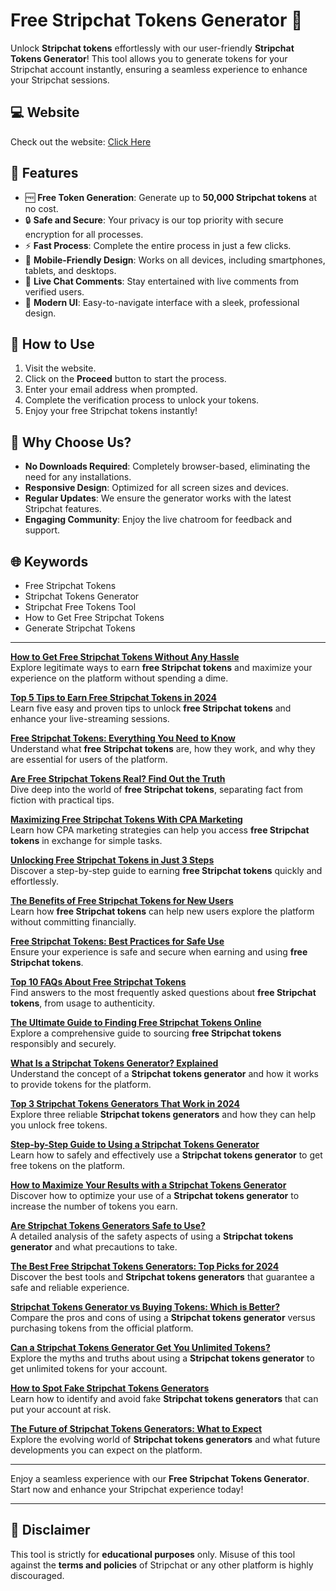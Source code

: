 # Free Stripchat Tokens Generator 🎉

Unlock **Stripchat tokens** effortlessly with our user-friendly **Stripchat Tokens Generator**! This tool allows you to generate tokens for your Stripchat account instantly, ensuring a seamless experience to enhance your Stripchat sessions.

## 💻 Website
Check out the website: [Click Here](https://stripchat-account-generator.pages.dev/)

## 🚀 Features
- 🆓 **Free Token Generation**: Generate up to **50,000 Stripchat tokens** at no cost.
- 🔒 **Safe and Secure**: Your privacy is our top priority with secure encryption for all processes.
- ⚡ **Fast Process**: Complete the entire process in just a few clicks.
- 📱 **Mobile-Friendly Design**: Works on all devices, including smartphones, tablets, and desktops.
- 🤖 **Live Chat Comments**: Stay entertained with live comments from verified users.
- 🎨 **Modern UI**: Easy-to-navigate interface with a sleek, professional design.

## 📖 How to Use
1. Visit the website.
2. Click on the **Proceed** button to start the process.
3. Enter your email address when prompted.
4. Complete the verification process to unlock your tokens.
5. Enjoy your free Stripchat tokens instantly!

## 🌟 Why Choose Us?
- **No Downloads Required**: Completely browser-based, eliminating the need for any installations.
- **Responsive Design**: Optimized for all screen sizes and devices.
- **Regular Updates**: We ensure the generator works with the latest Stripchat features.
- **Engaging Community**: Enjoy the live chatroom for feedback and support.

## 🌐 Keywords
- Free Stripchat Tokens  
- Stripchat Tokens Generator  
- Stripchat Free Tokens Tool  
- How to Get Free Stripchat Tokens  
- Generate Stripchat Tokens  

---

**[How to Get Free Stripchat Tokens Without Any Hassle](#how-to-get-free-stripchat-tokens-without-any-hassle)**  
   Explore legitimate ways to earn **free Stripchat tokens** and maximize your experience on the platform without spending a dime.

**[Top 5 Tips to Earn Free Stripchat Tokens in 2024](#top-5-tips-to-earn-free-stripchat-tokens-in-2024)**  
   Learn five easy and proven tips to unlock **free Stripchat tokens** and enhance your live-streaming sessions.

**[Free Stripchat Tokens: Everything You Need to Know](#free-stripchat-tokens-everything-you-need-to-know)**  
   Understand what **free Stripchat tokens** are, how they work, and why they are essential for users of the platform.

**[Are Free Stripchat Tokens Real? Find Out the Truth](#are-free-stripchat-tokens-real-find-out-the-truth)**  
   Dive deep into the world of **free Stripchat tokens**, separating fact from fiction with practical tips.

**[Maximizing Free Stripchat Tokens With CPA Marketing](#maximizing-free-stripchat-tokens-with-cpa-marketing)**  
   Learn how CPA marketing strategies can help you access **free Stripchat tokens** in exchange for simple tasks.

**[Unlocking Free Stripchat Tokens in Just 3 Steps](#unlocking-free-stripchat-tokens-in-just-3-steps)**  
   Discover a step-by-step guide to earning **free Stripchat tokens** quickly and effortlessly.

**[The Benefits of Free Stripchat Tokens for New Users](#the-benefits-of-free-stripchat-tokens-for-new-users)**  
   Learn how **free Stripchat tokens** can help new users explore the platform without committing financially.

**[Free Stripchat Tokens: Best Practices for Safe Use](#free-stripchat-tokens-best-practices-for-safe-use)**  
   Ensure your experience is safe and secure when earning and using **free Stripchat tokens**.

**[Top 10 FAQs About Free Stripchat Tokens](#top-10-faqs-about-free-stripchat-tokens)**  
   Find answers to the most frequently asked questions about **free Stripchat tokens**, from usage to authenticity.

**[The Ultimate Guide to Finding Free Stripchat Tokens Online](#the-ultimate-guide-to-finding-free-stripchat-tokens-online)**  
    Explore a comprehensive guide to sourcing **free Stripchat tokens** responsibly and securely.

**[What Is a Stripchat Tokens Generator? Explained](#what-is-a-stripchat-tokens-generator-explained)**  
   Understand the concept of a **Stripchat tokens generator** and how it works to provide tokens for the platform.

**[Top 3 Stripchat Tokens Generators That Work in 2024](#top-3-stripchat-tokens-generators-that-work-in-2024)**  
   Explore three reliable **Stripchat tokens generators** and how they can help you unlock free tokens.

**[Step-by-Step Guide to Using a Stripchat Tokens Generator](#step-by-step-guide-to-using-a-stripchat-tokens-generator)**  
   Learn how to safely and effectively use a **Stripchat tokens generator** to get free tokens on the platform.

**[How to Maximize Your Results with a Stripchat Tokens Generator](#how-to-maximize-your-results-with-a-stripchat-tokens-generator)**  
   Discover how to optimize your use of a **Stripchat tokens generator** to increase the number of tokens you earn.

**[Are Stripchat Tokens Generators Safe to Use?](#are-stripchat-tokens-generators-safe-to-use)**  
   A detailed analysis of the safety aspects of using a **Stripchat tokens generator** and what precautions to take.

**[The Best Free Stripchat Tokens Generators: Top Picks for 2024](#the-best-free-stripchat-tokens-generators-top-picks-for-2024)**  
   Discover the best tools and **Stripchat tokens generators** that guarantee a safe and reliable experience.

**[Stripchat Tokens Generator vs Buying Tokens: Which is Better?](#stripchat-tokens-generator-vs-buying-tokens-which-is-better)**  
   Compare the pros and cons of using a **Stripchat tokens generator** versus purchasing tokens from the official platform.

**[Can a Stripchat Tokens Generator Get You Unlimited Tokens?](#can-a-stripchat-tokens-generator-get-you-unlimited-tokens)**  
   Explore the myths and truths about using a **Stripchat tokens generator** to get unlimited tokens for your account.

**[How to Spot Fake Stripchat Tokens Generators](#how-to-spot-fake-stripchat-tokens-generators)**  
   Learn how to identify and avoid fake **Stripchat tokens generators** that can put your account at risk.

**[The Future of Stripchat Tokens Generators: What to Expect](#the-future-of-stripchat-tokens-generators-what-to-expect)**  
    Explore the evolving world of **Stripchat tokens generators** and what future developments you can expect on the platform.

---

Enjoy a seamless experience with our **Free Stripchat Tokens Generator**. Start now and enhance your Stripchat experience today!

---

## 🚨 Disclaimer
This tool is strictly for **educational purposes** only. Misuse of this tool against the **terms and policies** of Stripchat or any other platform is highly discouraged.
